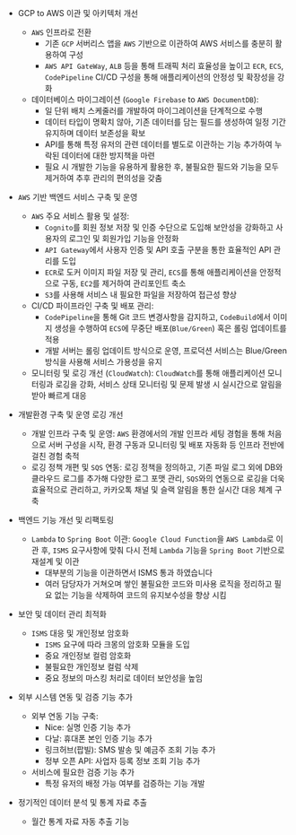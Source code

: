 - GCP to AWS 이관 및 아키텍처 개선
  - `AWS` 인프라로 전환
    - 기존 `GCP` 서버리스 앱을 `AWS` 기반으로 이관하여 AWS 서비스를 충분히 활용하여 구성
    - `AWS API GateWay`, `ALB` 등을 통해 트래픽 처리 효율성을 높이고 `ECR`, `ECS`, `CodePipeline` CI/CD 구성을 통해 애플리케이션의 안정성 및 확장성을 강화
  - 데이터베이스 마이그레이션 (`Google Firebase` to `AWS DocumentDB`):
    - 일 단위 배치 스케줄러를 개발하여 마이그레이션을 단계적으로 수행
    - 데이터 타입이 명확치 않아, 기존 데이터를 담는 필드를 생성하여 일정 기간 유지하며 데이터 보존성을 확보
    - API를 통해 특정 유저의 관련 데이터를 별도로 이관하는 기능 추가하여 누락된 데이터에 대한 방지책을 마련
    - 필요 시 개발한 기능을 유용하게 활용한 후, 불필요한 필드와 기능을 모두 제거하여 추후 관리의 편의성을 갖춤

- `AWS` 기반 백엔드 서비스 구축 및 운영
  - `AWS` 주요 서비스 활용 및 설정:
    - `Cognito`를 회원 정보 저장 및 인증 수단으로 도입해 보안성을 강화하고 사용자의 로그인 및 회원가입 기능을 안정화
    - `API Gateway`에서 사용자 인증 및 API 호출 구분을 통한 효율적인 API 관리를 도입
    - `ECR`로 도커 이미지 파일 저장 및 관리, `ECS`를 통해 애플리케이션을 안정적으로 구동, `EC2`를 제거하여 관리포인트 축소
    - `S3`를 사용해 서비스 내 필요한 파일을 저장하여 접근성 향상
  - CI/CD 파이프라인 구축 및 배포 관리:
    - `CodePipeline`을 통해 Git 코드 변경사항을 감지하고, `CodeBuild`에서 이미지 생성을 수행하여 `ECS`에 무중단 배포(`Blue/Green`) 혹은 롤링 업데이트를 적용
    - 개발 서버는 롤링 업데이트 방식으로 운영, 프로덕션 서비스는 Blue/Green 방식을 사용해 서비스 가용성을 유지
  - 모니터링 및 로깅 개선 (`CloudWatch`): `CloudWatch`를 통해 애플리케이션 모니터링과 로깅을 강화, 서비스 상태 모니터링 및 문제 발생 시 실시간으로 알림을 받아 빠르게 대응

- 개발환경 구축 및 운영 로깅 개선
  - 개발 인프라 구축 및 운영: `AWS` 환경에서의 개발 인프라 세팅 경험을 통해 처음으로 서버 구성을 시작, 환경 구동과 모니터링 및 배포 자동화 등 인프라 전반에 걸친 경험 축적
  - 로깅 정책 개편 및 `SQS` 연동: 로깅 정책을 정의하고, 기존 파일 로그 외에 DB와 클라우드 로그를 추가해 다양한 로그 포맷 관리, `SQS`와의 연동으로 로깅을 더욱 효율적으로 관리하고, 카카오톡 채널 및 슬랙 알림을 통한 실시간 대응 체계 구축

- 백엔드 기능 개선 및 리팩토링
  - `Lambda` to `Spring Boot` 이관: `Google Cloud Function`을 `AWS Lambda`로 이관 후, `ISMS` 요구사항에 맞춰 다시 전체 `Lambda` 기능을 `Spring Boot` 기반으로 재설계 및 이관
    - 대부분의 기능을 이관하면서 ISMS 통과 하였습니다
    - 여러 담당자가 거쳐오며 쌓인 불필요한 코드와 미사용 로직을 정리하고 필요 없는 기능을 삭제하여 코드의 유지보수성을 향상 시킴

- 보안 및 데이터 관리 최적화
  - `ISMS` 대응 및 개인정보 암호화
    - `ISMS` 요구에 따라 크몽의 암호화 모듈을 도입
    - 중요 개인정보 컬럼 암호화
    - 불필요한 개인정보 컬럼 삭제
    - 중요 정보의 마스킹 처리로 데이터 보안성을 높임

- 외부 시스템 연동 및 검증 기능 추가
  - 외부 연동 기능 구축:
    - Nice: 실명 인증 기능 추가
    - 다날: 휴대폰 본인 인증 기능 추가
    - 링크허브(팝빌): SMS 발송 및 예금주 조회 기능 추가
    - 정부 오픈 API: 사업자 등록 정보 조회 기능 추가
  - 서비스에 필요한 검증 기능 추가
    - 특정 유저의 배정 가능 여부를 검증하는 기능 개발

- 정기적인 데이터 분석 및 통계 자료 추출
  - 월간 통계 자료 자동 추출 기능